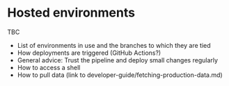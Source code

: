 # Hosted environments

TBC

- List of environments in use and the branches to which they are tied
- How deployments are triggered (GitHub Actions?)
- General advice: Trust the pipeline and deploy small changes regularly
- How to access a shell
- How to pull data (link to developer-guide/fetching-production-data.md)
